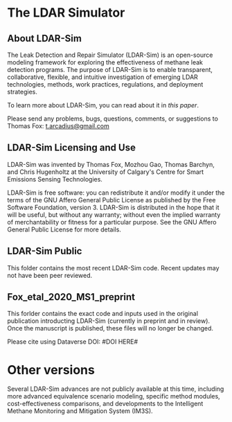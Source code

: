 # The LDAR Simulator
## About LDAR-Sim
The Leak Detection and Repair Simulator (LDAR-Sim) is an open-source modeling framework for exploring the effectiveness of methane leak detection programs. The purpose of LDAR-Sim is to enable transparent, collaborative, flexible, and intuitive investigation of emerging LDAR technologies, methods, work practices, regulations, and deployment strategies.

To learn more about LDAR-Sim, you can read about it in *this paper*.

Please send any problems, bugs, questions, comments, or suggestions to Thomas Fox: t.arcadius@gmail.com

## LDAR-Sim Licensing and Use
LDAR-Sim was invented by Thomas Fox, Mozhou Gao, Thomas Barchyn, and Chris Hugenholtz at the University of Calgary's Centre for Smart Emissions Sensing Technologies. 

LDAR-Sim is free software: you can redistribute it and/or modify it under the terms of the GNU Affero General Public License as published by the Free Software Foundation, version 3. LDAR-Sim is distributed in the hope that it will be useful, but without any warranty; without even the implied warranty of merchantability or fitness for a particular purpose. See the GNU Affero General Public License for more details.

## LDAR-Sim Public
This folder contains the most recent LDAR-Sim code. Recent updates may not have been peer reviewed.

## Fox_etal_2020_MS1_preprint
This forlder contains the exact code and inputs used in the original publication introducting LDAR-Sim (currently in preprint and in review). Once the manuscript is published, these files will no longer be changed.

Please cite using Dataverse DOI: #DOI HERE#

# Other versions
Several LDAR-Sim advances are not publicly available at this time, including more advanced equivalence scenario modeling, specific method modules, cost-effectiveness comparisons, and developments to the Intelligent Methane Monitoring and Mitigation System (IM3S).
